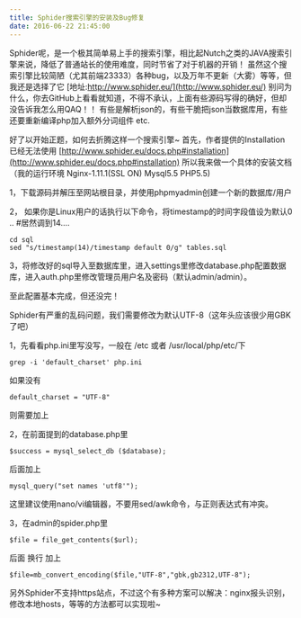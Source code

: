 ```yaml
---
title: Sphider搜索引擎的安装及Bug修复
date: 2016-06-22 21:45:00
---
```

Sphider呢，是一个极其简单易上手的搜索引擎，相比起Nutch之类的JAVA搜索引擎来说，降低了普通站长的使用难度，同时节省了对于机器的开销！
虽然这个搜索引擎比较简陋（尤其前端23333）各种bug，以及万年不更新（大雾）等等，但我还是选择了它
[地址:http://www.sphider.eu/](http://www.sphider.eu/)
别问为什么，你去GitHub上看看就知道，不得不承认，上面有些源码写得的确好，但却没告诉我怎么用QAQ！！
有些是解析json的，有些干脆把json当数据库用，有些还要重新编译php加入额外分词组件 etc.

好了以开始正题，如何去折腾这样一个搜索引擎~
首先，作者提供的Installation已经无法使用 [http://www.sphider.eu/docs.php#installation](http://www.sphider.eu/docs.php#installation)
所以我来做一个具体的安装文档（我的运行环境 Nginx-1.11.1(SSL ON) Mysql5.5 PHP5.5)

<!--more-->

1，下载源码并解压至网站根目录，并使用phpmyadmin创建一个新的数据库/用户

2， 如果你是Linux用户的话执行以下命令，将timestamp的时间字段值设为默认0   .. #居然调到14....
```
cd sql
sed "s/timestamp(14)/timestamp default 0/g" tables.sql
```
3，将修改好的sql导入至数据库里，进入settings里修改database.php配置数据库，进入auth.php里修改管理员用户名及密码（默认admin/admin）。


 至此配置基本完成，但还没完！

Sphider有严重的乱码问题，我们需要修改为默认UTF-8（这年头应该很少用GBK了吧）


1，先看看php.ini里写没写，一般在 /etc 或者 /usr/local/php/etc/下
```
grep -i 'default_charset' php.ini
```
如果没有
```
default_charset = "UTF-8"
```
则需要加上


2，在前面提到的database.php里
```
$success = mysql_select_db ($database);
```
后面加上
```
mysql_query("set names 'utf8'");
```
这里建议使用nano/vi编辑器，不要用sed/awk命令，与正则表达式有冲突。


3，在admin的spider.php里
```
$file = file_get_contents($url);
```
后面 换行 加上
```
$file=mb_convert_encoding($file,"UTF-8","gbk,gb2312,UTF-8");
```

另外Sphider不支持https站点，不过这个有多种方案可以解决：nginx报头识别，修改本地hosts，等等的方法都可以实现啦~

<!--more-->
